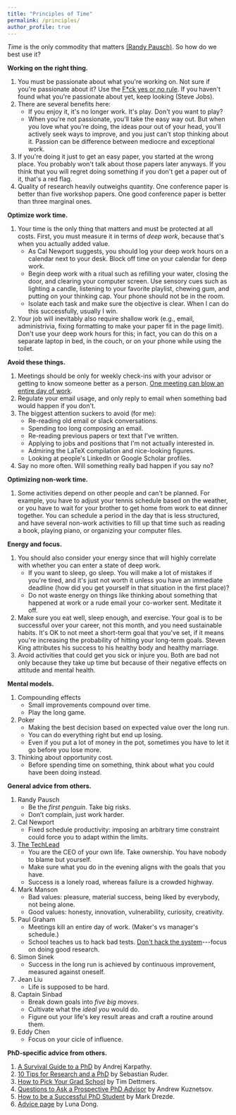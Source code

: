 ```yaml
---
title: "Principles of Time"
permalink: /principles/
author_profile: true
---
```


*Time* is the only commodity that matters [(Randy Pausch)](https://youtu.be/oTugjssqOT0). So how do we best use it?

**Working on the right thing.**
1. You must be passionate about what you're working on. Not sure if you're passionate about it? Use the [F\*ck yes or no rule](https://markmanson.net/fuck-yes). If you haven't found what you're passionate about yet, keep looking (Steve Jobs).
1. There are several benefits here:
	- If you enjoy it, it's no longer work. It's play. Don't you want to play?
	- When you're not passionate, you'll take the easy way out. But when you love what you're doing, the ideas pour out of your head, you'll actively seek ways to improve, and you just can't stop thinking about it. Passion can be difference between mediocre and exceptional work. 
1. If you're doing it just to get an easy paper, you started at the wrong place. You probably won't talk about those papers later anyways. If you think that you will regret doing something if you don't get a paper out of it, that's a red flag.
1. Quality of research heavily outweighs quantity. One conference paper is better than five workshop papers. One good conference paper is better than three marginal ones.

**Optimize work time.**
1. Your time is the only thing that matters and must be protected at all costs. First, you must measure it in terms of *deep work*, because that's when you actually added value.
	- As Cal Newport suggests, you should log your deep work hours on a calendar next to your desk. Block off time on your calendar for deep work.
	- Begin deep work with a ritual such as refilling your water, closing the door, and clearing your computer screen. Use sensory cues such as lighting a candle, listening to your favorite playlist, chewing gum, and putting on your thinking cap. Your phone should not be in the room.
	- Isolate each task and make sure the objective is clear. When I can do this successfully, usually I win. 
1. Your job will inevitably also require shallow work (e.g., email, administrivia, fixing formatting to make your paper fit in the page limit). Don't use your deep work hours for this; in fact, you can do this on a separate laptop in bed, in the couch, or on your phone while using the toilet.

**Avoid these things.**
1. Meetings should be only for weekly check-ins with your advisor or getting to know someone better as a person. [One meeting can blow an entire day of work](http://www.paulgraham.com/makersschedule.html). 
1. Regulate your email usage, and only reply to email when something bad would happen if you don't. 
1. The biggest attention suckers to avoid (for me):
	- Re-reading old email or slack conversations.
	- Spending too long composing an email.
	- Re-reading previous papers or text that I've written.
	- Applying to jobs and positions that I'm not actually interested in.
	- Admiring the LaTeX compilation and nice-looking figures.
	- Looking at people's LinkedIn or Google Scholar profiles.
1. Say no more often. Will something really bad happen if you say no?

**Optimizing non-work time.**
1. Some activities depend on other people and can't be planned. For example, you have to adjust your tennis schedule based on the weather, or you have to wait for your brother to get home from work to eat dinner together. You can schedule a period in the day that is less structured, and have several non-work activities to fill up that time such as reading a book, playing piano, or organizing your computer files.
<!-- 1. Trade money for time when you can. -->

**Energy and focus.**
1. You should also consider your energy since that will highly correlate with whether you can enter a state of deep work. 
	- If you want to sleep, go sleep. You will make a lot of mistakes if you're tired, and it's just not worth it unless you have an immediate deadline (how did you get yourself in that situation in the first place)?
	- Do not waste energy on things like thinking about something that happened at work or a rude email your co-worker sent. Meditate it off.
1. Make sure you eat well, sleep enough, and exercise. Your goal is to be successful over your career, not this month, and you need sustainable habits. It's OK to not meet a short-term goal that you've set, if it means you're increasing the probability of hitting your long-term goals. Steven King attributes his success to his healthy body and healthy marriage. 
1. Avoid activities that could get you sick or injure you. Both are bad not only because they take up time but because of their negative effects on attitude and mental health.

**Mental models.**
1. Compounding effects
	- Small improvements compound over time. 
	- Play the long game.
1. Poker
	- Making the best decision based on expected value over the long run. 
	- You can do everything right but end up losing.
	- Even if you put a lot of money in the pot, sometimes you have to let it go before you lose more.
1. Thinking about opportunity cost.
	- Before spending time on something, think about what you could have been doing instead.

**General advice from others.**
1. Randy Pausch
	- Be the *first penguin*. Take big risks.
	- Don’t complain, just work harder.
1. Cal Newport
	- Fixed schedule productivity: imposing an arbitrary time constraint could force you to adapt within the limits.
1. [The TechLead](https://www.youtube.com/watch?v=uVqoU2FzBiA)
	- You are the CEO of your own life. Take ownership. You have nobody to blame but yourself.
	- Make sure what you do in the evening aligns with the goals that you have.
	- Success is a lonely road, whereas failure is a crowded highway.
1. Mark Manson
	- Bad values: pleasure, material success, being liked by everybody, not being alone. 
	- Good values: honesty, innovation, vulnerability, curiosity, creativity.
1. Paul Graham
	- Meetings kill an entire day of work. (Maker's vs manager's schedule.)
	- School teaches us to hack bad tests. [Don't hack the system](http://paulgraham.com/lesson.html)---focus on doing good research.
1. Simon Sinek
	- Success in the long run is achieved by continuous improvement, measured against oneself.
1. Jean Liu
	- Life is supposed to be hard.
1. Captain Sinbad
	- Break down goals into *five big moves*.
	- Cultivate what the *ideal you* would do. 
	- Figure out your life's key result areas and craft a routine around them.
1. Eddy Chen
	- Focus on your cicle of influence.

**PhD-specific advice from others.**
1. [A Survival Guide to a PhD](https://karpathy.github.io/2016/09/07/phd/) by Andrej Karpathy.
1. [10 Tips for Research and a PhD](https://ruder.io/10-tips-for-research-and-a-phd/) by Sebastian Ruder.
1. [How to Pick Your Grad School](https://timdettmers.com/2020/03/10/how-to-pick-your-grad-school/) by Tim Dettmers. 
1. [Questions to Ask a Prospective PhD Advisor](https://blog.ml.cmu.edu/2020/03/02/questions-to-ask-a-prospective-ph-d-advisor-on-visit-day-with-thorough-and-forthright-explanations/) by Andrew Kuznetsov. 
1. [How to be a Successful PhD Student](http://www.cs.jhu.edu/~mdredze/publications/HowtoBeaSuccessfulPhDStudent.1_1.pdf) by Mark Drezde.
1. [Advice page](http://lunadong.com/advice.htm) by Luna Dong.
